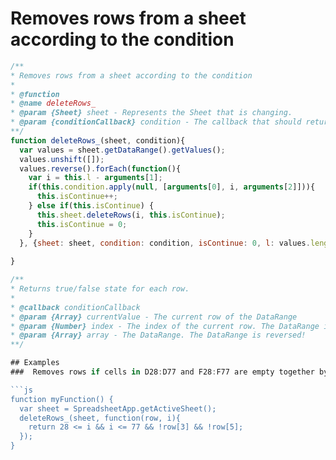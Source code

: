 # Removes rows from a sheet according to the condition

```js
/**
* Removes rows from a sheet according to the condition
*
* @function
* @name deleteRows_
* @param {Sheet} sheet - Represents the Sheet that is changing.
* @param {conditionCallback} condition - The callback that should return true/false state for each row.
**/
function deleteRows_(sheet, condition){
  var values = sheet.getDataRange().getValues();
  values.unshift([]);
  values.reverse().forEach(function(){
    var i = this.l - arguments[1];
    if(this.condition.apply(null, [arguments[0], i, arguments[2]])){
      this.isContinue++;
    } else if(this.isContinue) {
      this.sheet.deleteRows(i, this.isContinue);
      this.isContinue = 0;
    }
  }, {sheet: sheet, condition: condition, isContinue: 0, l: values.length});
  
}

/**
* Returns true/false state for each row.
*
* @callback conditionCallback
* @param {Array} currentValue - The current row of the DataRange
* @param {Number} index - The index of the current row. The DataRange is reversed!
* @param {Array} array - The DataRange. The DataRange is reversed!
**/

## Examples
###  Removes rows if cells in D28:D77 and F28:F77 are empty together by a row

```js
function myFunction() {
  var sheet = SpreadsheetApp.getActiveSheet();
  deleteRows_(sheet, function(row, i){
    return 28 <= i && i <= 77 && !row[3] && !row[5];
  });
}
```